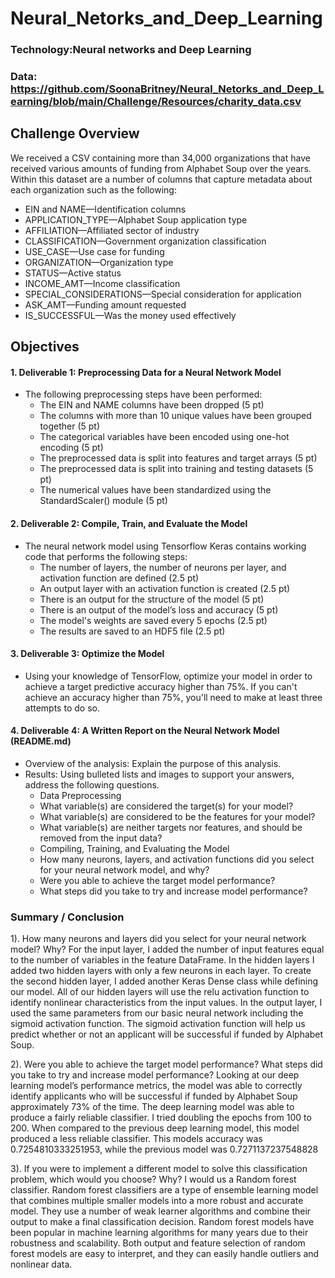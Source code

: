# Neural_Netorks_and_Deep_Learning

### Technology:Neural networks and Deep Learning
### Data: https://github.com/SoonaBritney/Neural_Netorks_and_Deep_Learning/blob/main/Challenge/Resources/charity_data.csv

## Challenge Overview
We received a CSV containing more than 34,000 organizations that have received various amounts of funding from Alphabet Soup over the years. Within this dataset are a number of columns that capture metadata about each organization such as the following:

- EIN and NAME—Identification columns
- APPLICATION_TYPE—Alphabet Soup application type
- AFFILIATION—Affiliated sector of industry
- CLASSIFICATION—Government organization classification
- USE_CASE—Use case for funding
- ORGANIZATION—Organization type
- STATUS—Active status
- INCOME_AMT—Income classification
- SPECIAL_CONSIDERATIONS—Special consideration for application
- ASK_AMT—Funding amount requested
- IS_SUCCESSFUL—Was the money used effectively

## Objectives
#### 1. Deliverable 1: Preprocessing Data for a Neural Network Model
- The following preprocessing steps have been performed:
  - The EIN and NAME columns have been dropped (5 pt)
  - The columns with more than 10 unique values have been grouped together (5 pt)
  - The categorical variables have been encoded using one-hot encoding (5 pt)
  - The preprocessed data is split into features and target arrays (5 pt)
  - The preprocessed data is split into training and testing datasets (5 pt)
  - The numerical values have been standardized using the StandardScaler() module (5 pt)
#### 2. Deliverable 2: Compile, Train, and Evaluate the Model
- The neural network model using Tensorflow Keras contains working code that performs the following steps:
  - The number of layers, the number of neurons per layer, and activation function are defined (2.5 pt)
  - An output layer with an activation function is created (2.5 pt)
  - There is an output for the structure of the model (5 pt)
  - There is an output of the model’s loss and accuracy (5 pt)
  - The model's weights are saved every 5 epochs (2.5 pt)
  - The results are saved to an HDF5 file (2.5 pt)
#### 3. Deliverable 3: Optimize the Model
- Using your knowledge of TensorFlow, optimize your model in order to achieve a target predictive accuracy higher than 75%. If you can't achieve an accuracy higher than 75%, you'll need to make at least three attempts to do so.
#### 4. Deliverable 4: A Written Report on the Neural Network Model (README.md)
- Overview of the analysis: Explain the purpose of this analysis.
- Results: Using bulleted lists and images to support your answers, address the following questions.
  - Data Preprocessing
  - What variable(s) are considered the target(s) for your model?
  - What variable(s) are considered to be the features for your model?
  - What variable(s) are neither targets nor features, and should be removed from the input data?
  - Compiling, Training, and Evaluating the Model
  - How many neurons, layers, and activation functions did you select for your neural network model, and why?
  - Were you able to achieve the target model performance?
  - What steps did you take to try and increase model performance?

### Summary / Conclusion

1). How many neurons and layers did you select for your neural network model? Why?
For the input layer, I added the number of input features equal to the number of variables in the feature DataFrame.
In the hidden layers I added two hidden layers with only a few neurons in each layer. To create the second hidden layer, I added another Keras Dense class while defining our model.
All of our hidden layers will use the relu activation function to identify nonlinear characteristics from the input values.
In the output layer, I used the same parameters from our basic neural network including the sigmoid activation function. 
The sigmoid activation function will help us predict whether or not an applicant will be successful if funded by Alphabet Soup.

2). Were you able to achieve the target model performance? What steps did you take to try and increase model performance?
Looking at our deep learning model’s performance metrics, the model was able to correctly identify applicants who will be successful if funded by Alphabet Soup approximately 73% of the time. 
The deep learning model was able to produce a fairly reliable classifier. 
I tried doubling the epochs from 100 to 200. When compared to the previous deep learning model, this model produced a less reliable classifier. 
This models accuracy was 0.7254810333251953, while the previous model was 0.7271137237548828

3). If you were to implement a different model to solve this classification problem, which would you choose? Why?
I would us a Random forest classifier. 
Random forest classifiers are a type of ensemble learning model that combines multiple smaller models into a more robust and accurate model. 
They use a number of weak learner algorithms and combine their output to make a final classification decision. 
Random forest models have been popular in machine learning algorithms for many years due to their robustness and scalability. 
Both output and feature selection of random forest models are easy to interpret, and they can easily handle outliers and nonlinear data.
